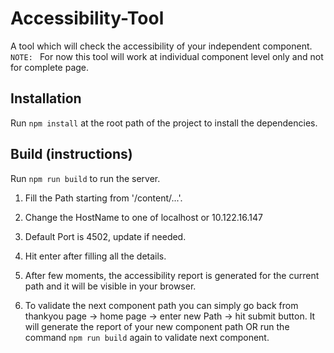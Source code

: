 # Accessibility-Tool

A tool which will check the accessibility of your independent component.
`NOTE: ` For now this tool will work at individual component level only and not for complete page.

## Installation

Run `npm install` at the root path of the project to install the dependencies.

## Build (instructions)

Run `npm run build` to run the server.

1. Fill the Path starting from '/content/...'.

2. Change the HostName to one of localhost or 10.122.16.147

3. Default Port is 4502, update if needed.

4. Hit enter after filling all the details.

5. After few moments, the accessibility report is generated for the current path and it will be visible in your browser.

6. To validate the next component path you can simply go back from thankyou page -> home page -> enter new Path -> hit submit button. It will generate the report of your new component path OR run the command `npm run build` again to validate next component.